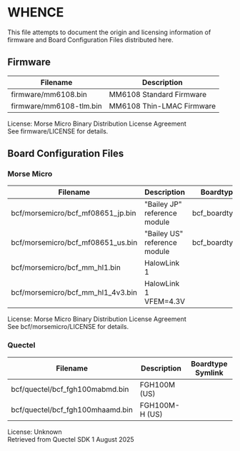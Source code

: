 # WHENCE
This file attempts to document the origin and licensing information of firmware and Board Configuration Files distributed here.
## Firmware
| Filename | Description |
| -------- | ----------- |
| firmware/mm6108.bin | MM6108 Standard Firmware |
| firmware/mm6108-tlm.bin | MM6108 Thin-LMAC Firmware |

License: Morse Micro Binary Distribution License Agreement  
See firmware/LICENSE for details.

## Board Configuration Files
### Morse Micro
| Filename | Description | Boardtype Symlink |
| -------- | ----------- | ----------------- |
| bcf/morsemicro/bcf\_mf08651\_jp.bin | "Bailey JP" reference module | bcf\_boardtype\_0802.bin |
| bcf/morsemicro/bcf\_mf08651\_us.bin | "Bailey US" reference module | bcf\_boardtype\_0801.bin |
| bcf/morsemicro/bcf\_mm\_hl1.bin | HalowLink 1 | |
| bcf/morsemicro/bcf\_mm\_hl1\_4v3.bin | HalowLink 1 VFEM=4.3V| |

License: Morse Micro Binary Distribution License Agreement  
See bcf/morsemicro/LICENSE for details.

### Quectel
| Filename | Description | Boardtype Symlink |
| -------- | ----------- | ----------------- |
| bcf/quectel/bcf_fgh100mabmd.bin | FGH100M (US) | |
| bcf/quectel/bcf_fgh100mhaamd.bin | FGH100M-H (US) | |

License: Unknown  
Retrieved from Quectel SDK 1 August 2025

